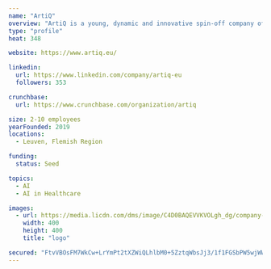```yaml
---
name: "ArtiQ"
overview: "ArtiQ is a young, dynamic and innovative spin-off company of the University of Leuven (Belgium). Company is founded in early 2019 by four committed founders with a long history in respiratory medicine, medical devices and artificial intelligence. Working on a junction of multidisciplinary fields, founders identified opportunity and value that novel technologies could bring to all parties in a respiratory setting: patients, doctors, healthcare system and industry."
type: "profile"
heat: 348

website: https://www.artiq.eu/

linkedin:
  url: https://www.linkedin.com/company/artiq-eu
  followers: 353

crunchbase:
  url: https://www.crunchbase.com/organization/artiq

size: 2-10 employees
yearFounded: 2019
locations:
  - Leuven, Flemish Region

funding:
  status: Seed

topics:
  - AI
  - AI in Healthcare

images:
  - url: https://media.licdn.com/dms/image/C4D0BAQEVVKVOLgh_dg/company-logo_400_400/0?e=1582761600&v=beta&t=RmLBHfbNqEZOumZR_NTv2TryoRWSOpmejhbBdYjHS-M
    width: 400
    height: 400
    title: "logo"

secured: "FtvVBOsFM7WkCw+LrYmPt2tXZWiQLhlbM0+5ZztqWbsJj3/1f1FGSbPW5wjWWo+3KMKviaBAaBvyxMLROEAZ9OY8GZBVqlqI/OTxBEF+ctgSRRZKeX+InDiYiUENAQNqUuTUl6k5ICAENz13yyDyTOXP46Jr0eVHOA44SCZfGYsPS6QTJ16GHXGHZ7Rp2vd21uIwg0v1AwLLdYqwQwiRM2IEAB0jfbXIqQFvbXXMRRYCUdI9Q0/RMBu/ukl6FY2VvtYW+hP/Kc/rEjdnYl7aGw==;1iDQO3IkhZlvqYlQeI9SKg=="
---
```


